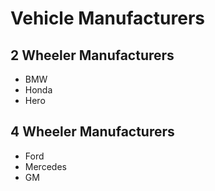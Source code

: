 # Vehicle Manufacturers

## 2 Wheeler Manufacturers

- BMW
- Honda
- Hero

## 4 Wheeler Manufacturers

- Ford
- Mercedes
- GM
